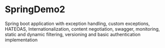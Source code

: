 # SpringDemo2
Spring boot application with exception handling, custom exceptions, HATEOAS, Internationalization, content negotiation, swagger, monitoring, static and dynamic filtering, versioning and  basic authentication implementation
